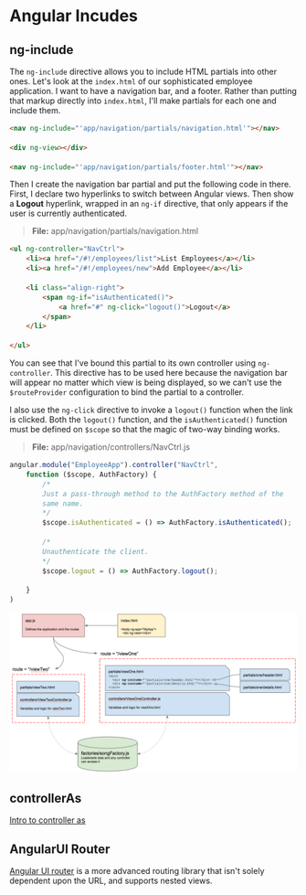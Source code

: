 # Angular Incudes

## ng-include

The `ng-include` directive allows you to include HTML partials into other ones. Let's look at the `index.html` of our sophisticated employee application. I want to have a navigation bar, and a footer. Rather than putting that markup directly into `index.html`, I'll make partials for each one and include them.

```html
<nav ng-include="'app/navigation/partials/navigation.html'"></nav>

<div ng-view></div>

<nav ng-include="'app/navigation/partials/footer.html'"></nav>
```

Then I create the navigation bar partial and put the following code in there. First, I declare two hyperlinks to switch between Angular views. Then show a **Logout** hyperlink, wrapped in an `ng-if` directive, that only appears if the user is currently authenticated.

> **File:** app/navigation/partials/navigation.html

```html
<ul ng-controller="NavCtrl">
    <li><a href="/#!/employees/list">List Employees</a></li>
    <li><a href="/#!/employees/new">Add Employee</a></li>

    <li class="align-right">
        <span ng-if="isAuthenticated()">
            <a href="#" ng-click="logout()">Logout</a>
        </span>
    </li>

</ul>
```

You can see that I've bound this partial to its own controller using `ng-controller`. This directive has to be used here because the navigation bar will appear no matter which view is being displayed, so we can't use the `$routeProvider` configuration to bind the partial to a controller.

I also use the `ng-click` directive to invoke a `logout()` function when the link is clicked. Both the `logout()` function, and the `isAuthenticated()` function must be defined on `$scope` so that the magic of two-way binding works.

> **File:** app/navigation/controllers/NavCtrl.js

```js
angular.module("EmployeeApp").controller("NavCtrl",
    function ($scope, AuthFactory) {
        /*
        Just a pass-through method to the AuthFactory method of the
        same name.
        */
        $scope.isAuthenticated = () => AuthFactory.isAuthenticated();

        /*
        Unauthenticate the client.
        */
        $scope.logout = () => AuthFactory.logout();

    }
)
```

![Angular Architecture](../assets/angular-arch-with-includes.png)

## controllerAs

[Intro to controller as](http://toddmotto.com/digging-into-angulars-controller-as-syntax/)

## AngularUI Router

[Angular UI router](https://github.com/angular-ui/ui-router) is a more advanced routing library that isn't solely dependent upon the URL, and supports nested views.

